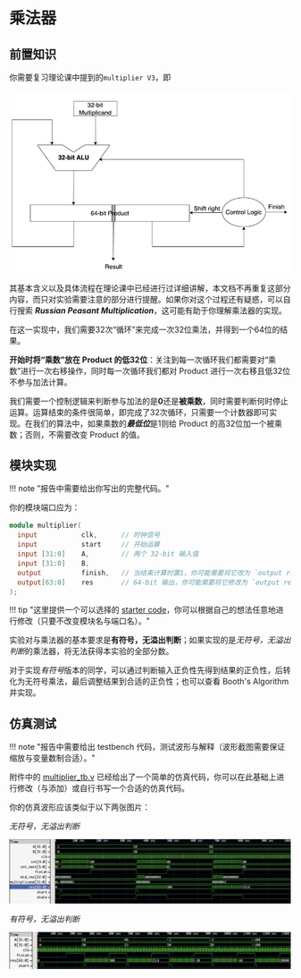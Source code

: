 # 乘法器


## 前置知识
你需要复习理论课中提到的`multiplier V3`，即

![Multiplier V3](./pic/multiplier_v3.png)

其基本含义以及具体流程在理论课中已经进行过详细讲解，本文档不再重复这部分内容，而只对实验需要注意的部分进行提醒。如果你对这个过程还有疑惑，可以自行搜索 ***Russian Peasant Multiplication***，这可能有助于你理解乘法器的实现。

在这一实现中，我们需要32次“循环”来完成一次32位乘法，并得到一个64位的结果。

**开始时将“乘数”放在 Product 的低32位**：关注到每一次循环我们都需要对“乘数”进行一次右移操作，同时每一次循环我们都对 Product 进行一次右移且低32位不参与加法计算。

我们需要一个控制逻辑来判断参与加法的是**0**还是**被乘数**，同时需要判断何时停止运算。运算结束的条件很简单，即完成了32次循环，只需要一个计数器即可实现。在我们的算法中，如果乘数的***最低位***是1则给 Product 的高32位加一个被乘数；否则，不需要改变 Product 的值。

## 模块实现

!!! note "报告中需要给出你写出的完整代码。"

你的模块端口应为：

<div style="display:none">5LiN5oOz5YaZ5a6e6aqM5oyH5a+85ZWK5ZWK5ZWK5ZWK5ZWK5ZWK5ZWK5ZWK5ZWK77yM6L+ZIHRtZCDlhpnlh7rmnaXkuZ/kuI3mmK/kurror53llYo=</div>

```verilog title="multiplier.v"
module multiplier(
  input           clk,      // 时钟信号
  input           start     // 开始运算
  input [31:0]    A,        // 两个 32-bit 输入值
  input [31:0]    B,
  output          finish,   // 当结束计算时置1，你可能需要将它改为 `output reg`
  output[63:0]    res       // 64-bit 输出，你可能需要将它修改为 `output reg[63:0]`
);
```

!!! tip "这里提供一个可以选择的 [starter code](./attachment/multiplier_signed_starter.v)，你可以根据自己的想法任意地进行修改（只要不改变模块名与端口名）。"

实验对与乘法器的基本要求是**有符号，无溢出判断**；如果实现的是*无符号，无溢出判断*的乘法器，将无法获得本实验的全部分数。

对于实现*有符号*版本的同学，可以通过判断输入正负性先得到结果的正负性，后转化为无符号乘法，最后调整结果到合适的正负性；也可以查看 Booth's Algorithm 并实现。

## 仿真测试

!!! note "报告中需要给出 testbench 代码，测试波形与解释（波形截图需要保证缩放与变量数制合适）。"

附件中的 [multiplier_tb.v](./attachment/multiplier_tb.v) 已经给出了一个简单的仿真代码，你可以在此基础上进行修改（与添加）或自行书写一个合适的仿真代码。

你的仿真波形应该类似于以下两张图片：

*无符号，无溢出判断*

![unsigned](./pic/multiplier_unsigned.png)

*有符号，无溢出判断*

![signed](./pic/multiplier_signed.png)
